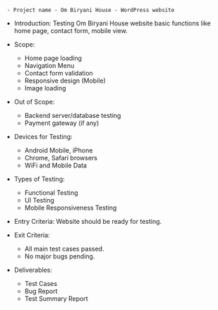      - Project name - Om Biryani House - WordPress website 

- Introduction:
Testing Om Biryani House website basic functions like home page, contact form, mobile view.

- Scope:
   - Home page loading
   - Navigation Menu
   - Contact form validation
   - Responsive design (Mobile)
   - Image loading
- Out of Scope:
   - Backend server/database testing
   - Payment gateway (if any)

- Devices for Testing:
   - Android Mobile, iPhone
   - Chrome, Safari browsers
   - WiFi and Mobile Data


- Types of Testing:
   - Functional Testing
   - UI Testing
   - Mobile Responsiveness Testing


- Entry Criteria:
Website should be ready for testing.

- Exit Criteria:
   - All main test cases passed.
   - No major bugs pending.

- Deliverables:
   - Test Cases
   - Bug Report
   - Test Summary Report

